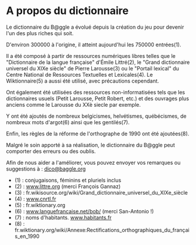 A propos du dictionnaire
========================

Le dictionnaire du B@ggle a évolué depuis la création du jeu pour devenir 
l'un des plus riches qui soit.

D'environ 300000 à l'origine, il atteint aujourd'hui les 750000 entrées(1).

Il a été composé à partir de ressources numériques libres telles que le 
"Dictionnaire de la langue française" d'Émile Littré(2), le "Grand 
dictionnaire universel du XIXe siècle" de Pierre Larousse(3) ou le "Portail 
lexical" du Centre National de Ressources Textuelles et Lexicales(4).
Le Wiktionnaire(5) a aussi été utilisé, avec précautions cependant.

Ont également été utilisées des ressources non-informatisées tels que les 
dictionnaires usuels (Petit Larousse, Petit Robert, etc.) et des ouvrages 
plus anciens comme le Larousse du XXè siecle par exemple.

Y ont été ajoutés de nombreux belgicismes, helvétismes, québécismes, de 
nombreux mots d'argot(6) ainsi que les gentilés(7).

Enfin, les règles de la réforme de l'orthographe de 1990 ont été ajoutées(8).

Malgré le soin apporté à sa réalisation, le dictionnaire du B@ggle peut 
comporter des erreurs ou des oublis.

Afin de nous aider a l'améliorer, vous pouvez envoyer vos remarques ou 
suggestions à : dico@baggle.org



- (1) : conjugaisons, féminins et pluriels inclus
- (2) : www.littre.org (merci François Gannaz)
- (3) : fr.wikisource.org/wiki/Grand_dictionnaire_universel_du_XIXe_siècle
- (4) : www.cnrtl.fr
- (5) : fr.wiktionary.org
- (6) : www.languefrancaise.net/bob/ (merci San-Antonio !)
- (7) : noms d'habitants. www.habitants.fr
- (8) : fr.wiktionary.org/wiki/Annexe:Rectifications_orthographiques_du_français_en_1990
